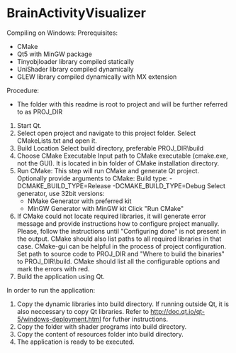 BrainActivityVisualizer
=======================

Compiling on Windows:
Prerequisites:
- CMake
- Qt5 with MinGW package
- Tinyobjloader library compiled statically
- UniShader library compiled dynamically
- GLEW library compiled dynamically with MX extension

Procedure:
- The folder with this readme is root to project and will be further referred
  to as PROJ_DIR

1. Start Qt.
2. Select open project and navigate to this project folder.
   Select CMakeLists.txt and open it.
3. Build Location
   Select build directory, preferable PROJ_DIR\build
4. Choose CMake Executable
   Input path to CMake executable (cmake.exe, not the GUI). It is located 
   in bin folder of CMake installation directory.
5. Run CMake: This step will run CMake and generate Qt project.
   Optionally provide arguments to CMake:
       Build type:
         -DCMAKE_BUILD_TYPE=Release
         -DCMAKE_BUILD_TYPE=Debug
    Select generator, use 32bit versions:
      - NMake Generator with preferred kit
      - MinGW Generator with MinGW kit
    Click "Run CMake"
6. If CMake could not locate required libraries, it will generate error message
   and provide instructions how to configure project manually. Please, follow
   the instructions until "Configuring done" is not present in the output. CMake
   should also list paths to all required libraries in that case.
   CMake-gui can be helpful in the process of project configuration. Set path to
   source code to PROJ_DIR and "Where to build the binaries" to PROJ_DIR\build.
   CMake should list all the configurable options and mark the errors with red.
7. Build the application using Qt.


In order to run the application:
1. Copy the dynamic libraries into build directory. If running outside Qt, it is
   also neccessary to copy Qt libraries. Refer to 
   http://doc.qt.io/qt-5/windows-deployment.html for futher instructions.
2. Copy the folder with shader programs into build directory.
3. Copy the content of resources folder into build directory.
4. The application is ready to be executed.